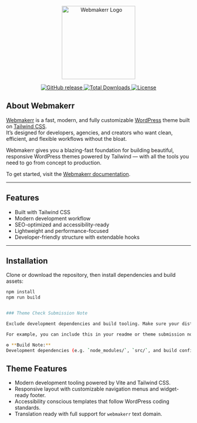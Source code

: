 <p align="center">
  <a href="https://webmakerr.com" target="_blank">
    <img src="https://webmakerr.com/logo.svg" width="200" alt="Webmakerr Logo">
  </a>
</p>

<p align="center">
  <a href="https://github.com/WebmakerrInc/Webmakerr/releases/">
    <img src="https://img.shields.io/github/release/WebmakerrInc/Webmakerr?include_prereleases=&sort=semver" alt="GitHub release">
  </a>
  <a href="https://github.com/WebmakerrInc/Webmakerr/releases/">
    <img src="https://img.shields.io/github/downloads/WebmakerrInc/Webmakerr/total" alt="Total Downloads">
  </a>
  <a href="#license">
    <img src="https://img.shields.io/badge/License-GPL--2.0-blue" alt="License">
  </a>
</p>

## About Webmakerr

[Webmakerr](https://webmakerr.com) is a fast, modern, and fully customizable [WordPress](https://wordpress.org) theme built on [Tailwind CSS](https://tailwindcss.com).  
It’s designed for developers, agencies, and creators who want clean, efficient, and flexible workflows without the bloat.

Webmakerr gives you a blazing-fast foundation for building beautiful, responsive WordPress themes powered by Tailwind — with all the tools you need to go from concept to production.

To get started, visit the [Webmakerr documentation](https://webmakerr.com/docs).

---

## Features

- Built with Tailwind CSS  
- Modern development workflow  
- SEO-optimized and accessibility-ready  
- Lightweight and performance-focused  
- Developer-friendly structure with extendable hooks  

---

## Installation

Clone or download the repository, then install dependencies and build assets:

```bash
npm install
npm run build


### Theme Check Submission Note

Exclude development dependencies and build tooling. Make sure your distributable ZIP does not include `node_modules/`, source files, or any build configuration files. The Theme Directory forbids bundling development tools. Use a `.distignore` file or an exclude pattern when creating your ZIP.

For example, you can include this in your readme or theme submission note:

⚙️ **Build Note:**
Development dependencies (e.g. `node_modules/`, `src/`, and build configs) are excluded from the final distributable using a `.distignore` file and/or `zip -r` exclude command.

```

## Theme Features

- Modern development tooling powered by Vite and Tailwind CSS.
- Responsive layout with customizable navigation menus and widget-ready footer.
- Accessibility conscious templates that follow WordPress coding standards.
- Translation ready with full support for `webmakerr` text domain.
